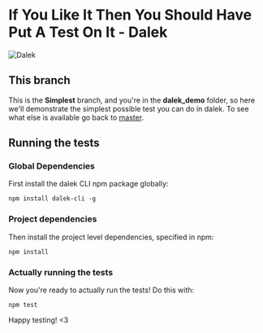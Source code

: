 # If You Like It Then You Should Have Put A Test On It - Dalek

![Dalek](https://avatars2.githubusercontent.com/u/3217446?s=160)

## This branch
This is the **Simplest** branch, and you're in the **dalek_demo** folder, so here we'll demonstrate the simplest possible test you can do in dalek. To see what else is available go back to [master](https://github.com/vikki/if-you-like-it-then-you-should-have-put-a-test-on-it/tree/master).

## Running the tests
### Global Dependencies
First install the dalek CLI npm package globally:

 	npm install dalek-cli -g

### Project dependencies
Then install the project level dependencies, specified in npm:

	npm install

### Actually running the tests
Now you're ready to actually run the tests! Do this with:
	
	npm test

Happy testing! <3